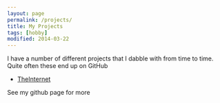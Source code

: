 ```yaml
---
layout: page
permalink: /projects/
title: My Projects
tags: [hobby]
modified: 2014-03-22
---
```


I have a number of different projects that I dabble with from time to time. Quite often these end up on GitHub

* [TheInternet](/TheInternet/)

See my github page for more
